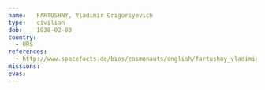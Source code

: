 ```yaml
---
name:	FARTUSHNY, Vladimir Grigoriyevich
type:	civilian
dob:	1938-02-03
country:
  - URS
references:
  - http://www.spacefacts.de/bios/cosmonauts/english/fartushny_vladimir.htm
missions:
evas:
---
```

